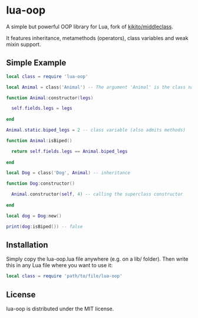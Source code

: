 # lua-oop

A simple but powerful OOP library for Lua, fork of [kikito/middleclass](https://github.com/kikito/middleclass).

It features inheritance, metamethods (operators), class variables and weak mixin support.

## Simple Example

```lua
local class = require 'lua-oop'

local Animal = class('Animal') -- The argument 'Animal' is the class name 

function Animal:constructor(legs)

  self.fields.legs = legs
  
end

Animal.static.biped_legs = 2 -- class variable (also admits methods)

function Animal:isBiped()

  return self.fields.legs == Animal.biped_legs
  
end

local Dog = class('Dog', Animal) -- inheritance

function Dog:constructor()

  Animal.constructor(self, 4) -- calling the superclass constructor
  
end

local dog = Dog:new()

print(dog:isBiped()) -- false
```
## Installation

Simply copy the lua-oop.lua file anywhere (e.g. on a lib/ folder). Then write this in any Lua file where you want to use it:

```lua
local class = require 'path/to/file/lua-oop'
```

## License

lua-oop is distributed under the MIT license.



